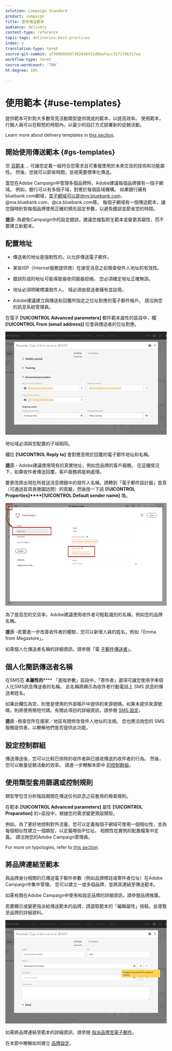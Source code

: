 ```yaml
---
solution: Campaign Standard
product: campaign
title: 使用傳送範本
audience: delivery
content-type: reference
topic-tags: deliveries-best-practices
index: y
translation-type: tm+mt
source-git-commit: a7300666587362048431d0bafacc317170b317aa
workflow-type: tm+mt
source-wordcount: '799'
ht-degree: 10%

---
```



# 使用範本 {#use-templates}

提供範本可針對大多數常見活動類型提供現成的藍本，以提高效率。 使用範本，行銷人員可以在較短的時間內，以最少的自訂方式部署新的促銷活動。

Learn more about delivery templates in [this section](../../start/using/marketing-activity-templates.md).

## 開始使用傳送範本 {#gs-templates}

交 [貨範本](../../start/using/marketing-activity-templates.md#creating-a-new-template) ，可讓您定義一組符合您需求且可重複使用於未來交貨的技術和功能屬性。 然後，您就可以節省時間，並視需要標準化傳送。

當您在Adobe Campaign中管理多個品牌時，Adobe建議每個品牌擁有一個子網域。 例如，銀行可以有多個子域，對應於每個區域機構。 如果銀行擁有bluebank.com網域，其子網域可以是@ny.bluebank.com、@ma.bluebank.com、@ca.bluebank.com等。 每個子網域有一個傳送範本，讓您隨時針對每個品牌使用正確的預先設定參數，以避免錯誤並節省您的時間。

**提示**: 為避免Campaign中的設定錯誤，建議您複製原生範本並變更其屬性，而不要建立新範本。

## 配置地址

* 傳送者的地址是強制性的，以允許傳送電子郵件。

* 某些ISP（Internet服務提供商）在接受消息之前檢查發件人地址的有效性。

* 錯誤形成的地址可能導致接收伺服器拒絕。 您必須確定地址正確無誤。

* 地址必須明確標識發件人。 域必須由發送者擁有並註冊。

* Adobe建議建立與傳送和回覆所指定之位址對應的電子郵件帳戶。 請洽詢您的訊息系統管理員。

在電子 **[!UICONTROL Advanced parameters]** 郵件範本屬性的區段中，欄 **[!UICONTROL From (email address)]** 位會與傳送者的位址對應。

![](assets/template-parameters.png)

地址域必須與您配置的子域相同。

欄位 **[!UICONTROL Reply to]** 會對應至用於回覆的電子郵件地址和名稱。

**提示** - Adobe建議使用現有的真實地址，例如您品牌的客戶服務。 在這種情況下，如果收件者傳送回覆，客戶服務將能夠處理。

要更改將出現在所發送消息標題中的發件人名稱，請轉到「電子郵件設計器」首頁（可通過首頁表徵圖訪問）的頁籤，然後按一下該 **[!UICONTROL Properties]****[!UICONTROL Default sender name]** 塊。

![](assets/template-content.png)

為了提高您的交貨率，Adobe建議使用收件者可輕鬆識別的名稱，例如您的品牌名稱。

**提示** -若要進一步改善收件者的體驗，您可以新增人員的姓名，例如「Emma from Megastore」。

如需個人化傳送者名稱的詳細資訊，請參閱「電 [子郵件傳送者](../../designing/using/subject-line.md#email-sender)」。

## 個人化簡訊傳送者名稱

在SMS范 **本屬性的****** 「進階參數」區段中，「寄件者」選項可讓您使用字串個人化SMS訊息傳送者的名稱。 此名稱將顯示為收件者行動電話上 SMS 訊息的傳送者姓名。

如果此欄位為空，則會是使用的外部帳戶中提供的來源號碼。如果未提供來源號碼，則將使用簡短代碼。有關此項目的詳細資訊，請參閱 [SMS 設定](../../administration/using/configuring-sms-channel.md)。

**提示** -檢查您所在國家／地區有關修改發件人地址的法規。 您也應洽詢您的 SMS 服務提供者，以瞭解他們是否提供此功能。

## 設定控制群組

傳送傳送後，您可以比較已排除的收件者與已接收傳送的收件者的行為。 然後，您可以衡量促銷活動的效率。 請進一步瞭解本節中 [的控制群組](../../sending/using/control-group.md)。

## 使用類型套用篩選或控制規則

類型學包含分析階段期間在傳送任何訊息之前套用的檢查規則。

在範本 **[!UICONTROL Advanced parameters]** 屬性 **[!UICONTROL Preparation]** 的>區段中，根據您的需求變更預設類型。

例如，為了更好地控制對外流量，您可以定義每個子網域可使用一個相似性，並為每個相似性建立一個類型，以定義哪些IP位址。 相關性在實例的配置檔案中定義。 請洽詢您的Adobe Campaign管理員。

For more on typologies, refer to [this section](../../sending/using/managing-typologies.md).

## 將品牌連結至範本

與品牌身分相關的已傳送電子郵件參數（例如品牌標誌或寄件者位址）在Adobe Campaign中集中管理。 您可以建立一或多個品牌，並將其連結至傳送範本。

如需有關在Adobe Campaign中使用和設定品牌的詳細資訊，請參閱品牌推廣。

若要顯示或變更指派給傳送範本的品牌，請選取範本的「編輯屬性」按鈕，並導覽至品牌的詳細資料。

![](assets/template-brand.png)

如需將品牌連結至範本的詳細資訊，請參閱 [指派品牌至電子郵件](../../administration/using/branding.md#assigning-a-brand-to-an-email)。

在本節中瞭解如何建立 [品牌設定](../../administration/using/branding.md#creating-a-brand)。
